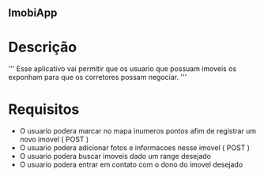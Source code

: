 ## ImobiApp

# Descrição

'''
Esse aplicativo vai permitir que os usuario que possuam imoveis os exponham para que os corretores possam negociar.
'''

# Requisitos

- O usuario podera marcar no mapa inumeros pontos afim de registrar um novo imovel ( POST )
- O usuario podera adicionar fotos e informacoes nesse imovel ( POST )
- O usuario podera buscar imoveis dado um range desejado
- O usuario podera entrar em contato com o dono do imovel desejado
